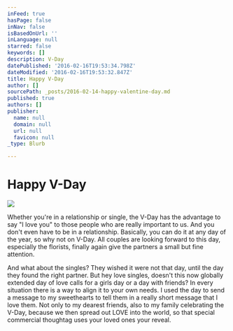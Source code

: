 ```yaml
---
inFeed: true
hasPage: false
inNav: false
isBasedOnUrl: ''
inLanguage: null
starred: false
keywords: []
description: V-Day
datePublished: '2016-02-16T19:53:34.798Z'
dateModified: '2016-02-16T19:53:32.847Z'
title: Happy V-Day
author: []
sourcePath: _posts/2016-02-14-happy-valentine-day.md
published: true
authors: []
publisher:
  name: null
  domain: null
  url: null
  favicon: null
_type: Blurb

---
```

# Happy V-Day
![](https://the-grid-user-content.s3-us-west-2.amazonaws.com/d1242e56-15ec-4c30-a7f0-917f8d7e3c75.jpg)

Whether you're in a relationship or
single, the V-Day has the advantage to say "I love you" to those people who are really important to us. And you don't even have to be in a
relationship. Basically, you can do it at any day of the year, so
why not on V-Day. All couples are looking forward to this day, especially the
florists, finally again give the partners a small but fine attention. 

And what
about the singles? They wished it were not that day, until the day they found the right partner. But hey love singles, doesn't this now globally extended day of love calls for a girls day or a
day with friends? In every situation
there is a way to align it to your own needs. I used the day to
send a message to my sweethearts to tell them in a really short message that I love them. Not only to my dearest friends, also to
my family celebrating the V-Day, because we then spread out LOVE into
the world, so that special commercial thoughtag uses your loved ones your
reveal.